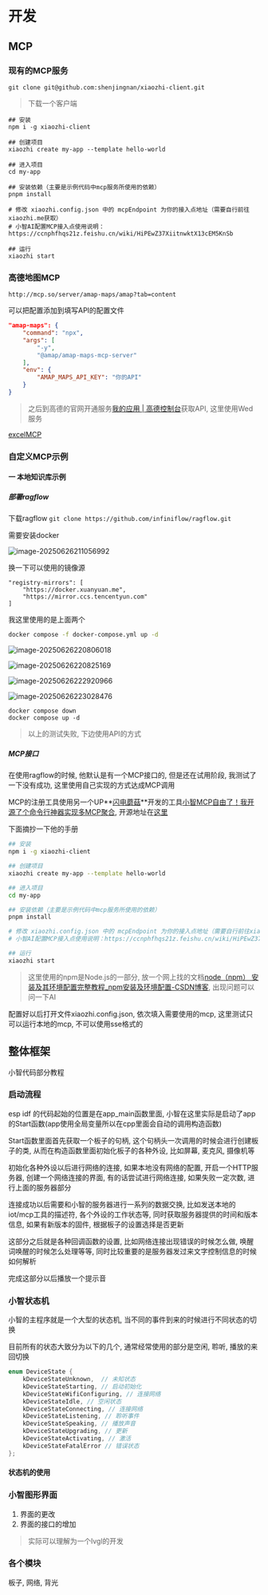# 开发

## MCP

### 现有的MCP服务

```
git clone git@github.com:shenjingnan/xiaozhi-client.git
```

> 下载一个客户端

```
## 安装
npm i -g xiaozhi-client

## 创建项目
xiaozhi create my-app --template hello-world

## 进入项目
cd my-app

## 安装依赖（主要是示例代码中mcp服务所使用的依赖）
pnpm install

# 修改 xiaozhi.config.json 中的 mcpEndpoint 为你的接入点地址（需要自行前往xiaozhi.me获取）
# 小智AI配置MCP接入点使用说明：https://ccnphfhqs21z.feishu.cn/wiki/HiPEwZ37XiitnwktX13cEM5KnSb

## 运行
xiaozhi start
```

### 高德地图MCP

```
http://mcp.so/server/amap-maps/amap?tab=content
```

可以把配置添加到填写API的配置文件

```json
"amap-maps": {
    "command": "npx",
    "args": [
        "-y",
        "@amap/amap-maps-mcp-server"
    ],
    "env": {
        "AMAP_MAPS_API_KEY": "你的API"
    }
}
```

> 之后到高德的官网开通服务[我的应用 | 高德控制台](https://console.amap.com/dev/key/app)获取API, 这里使用Wed服务

[excelMCP](https://github.com/haris-musa/excel-mcp-server)

### 自定义MCP示例

#### 一 本地知识库示例

##### 部署ragflow

下载ragflow  `git clone https://github.com/infiniflow/ragflow.git`

需要安装docker

![image-20250626211056992](https://picture-01-1316374204.cos.ap-beijing.myqcloud.com/lenovo-picture/202506262110274.png)

换一下可以使用的镜像源

```
"registry-mirrors": [
    "https://docker.xuanyuan.me",
    "https://mirror.ccs.tencentyun.com"
]
```

我这里使用的是上面两个

```bash
docker compose -f docker-compose.yml up -d
```

![image-20250626220806018](https://picture-01-1316374204.cos.ap-beijing.myqcloud.com/lenovo-picture/202506262208176.png)

![image-20250626220825169](https://picture-01-1316374204.cos.ap-beijing.myqcloud.com/lenovo-picture/202506262208379.png)

![image-20250626222920966](https://picture-01-1316374204.cos.ap-beijing.myqcloud.com/lenovo-picture/202506262229177.png)

![image-20250626223028476](https://picture-01-1316374204.cos.ap-beijing.myqcloud.com/lenovo-picture/202506262230592.png)

```
docker compose down
docker compose up -d
```

> 以上的测试失败, 下边使用API的方式

##### MCP接口

在使用ragflow的时候, 他默认是有一个MCP接口的, 但是还在试用阶段, 我测试了一下没有成功, 这里使用自己实现的方式达成MCP调用

MCP的注册工具使用另一个UP**[闪电蘑菇](https://space.bilibili.com/24615859?spm_id_from=333.788.upinfo.detail.click)**开发的工具[小智MCP自由了！我开源了个命令行神器实现多MCP聚合](https://www.bilibili.com/video/BV1hxMbzqEzU/?spm_id_from=333.1387.favlist.content.click), 开源地址在[这里](https://github.com/shenjingnan/xiaozhi-client)

下面摘抄一下他的手册

```bash
## 安装
npm i -g xiaozhi-client

## 创建项目
xiaozhi create my-app --template hello-world

## 进入项目
cd my-app

## 安装依赖（主要是示例代码中mcp服务所使用的依赖）
pnpm install

# 修改 xiaozhi.config.json 中的 mcpEndpoint 为你的接入点地址（需要自行前往xiaozhi.me获取）
# 小智AI配置MCP接入点使用说明：https://ccnphfhqs21z.feishu.cn/wiki/HiPEwZ37XiitnwktX13cEM5KnSb

## 运行
xiaozhi start
```

> 这里使用的npm是Node.js的一部分, 放一个网上找的文档[node（npm） 安装及其环境配置完整教程_npm安装及环境配置-CSDN博客](https://blog.csdn.net/qq_45824320/article/details/136601535), 出现问题可以问一下AI

配置好以后打开文件xiaozhi.config.json, 依次填入需要使用的mcp, 这里测试只可以运行本地的mcp, 不可以使用sse格式的

## 整体框架

小智代码部分教程

### 启动流程

esp idf 的代码起始的位置是在app_main函数里面, 小智在这里实际是启动了app的Start函数(app使用全局变量所以在cpp里面会自动的调用构造函数)

Start函数里面首先获取一个板子的句柄, 这个句柄头一次调用的时候会进行创建板子的类, 从而在构造函数里面初始化板子的各种外设, 比如屏幕, 麦克风, 摄像机等

初始化各种外设以后进行网络的连接, 如果本地没有网络的配置, 开启一个HTTP服务器, 创建一个网络连接的界面, 有的话尝试进行网络连接, 如果失败一定次数, 进行上面的服务器部分

连接成功以后需要和小智的服务器进行一系列的数据交换, 比如发送本地的iot/mcp工具的描述符, 各个外设的工作状态等, 同时获取服务器提供的时间和版本信息, 如果有新版本的固件, 根据板子的设置选择是否更新

这部分之后就是各种回调函数的设置, 比如网络连接出现错误的时候怎么做, 唤醒词唤醒的时候怎么处理等等, 同时比较重要的是服务器发过来文字控制信息的时候如何解析

完成这部分以后播放一个提示音

### 小智状态机

小智的主程序就是一个大型的状态机, 当不同的事件到来的时候进行不同状态的切换

目前所有的状态大致分为以下的几个, 通常经常使用的部分是空闲, 聆听, 播放的来回切换

```c
enum DeviceState {
    kDeviceStateUnknown,  // 未知状态
    kDeviceStateStarting, // 启动初始化
    kDeviceStateWifiConfiguring, // 连接网络
    kDeviceStateIdle, // 空闲状态
    kDeviceStateConnecting, // 连接网络
    kDeviceStateListening, // 聆听事件
    kDeviceStateSpeaking, // 播放声音
    kDeviceStateUpgrading, // 更新
    kDeviceStateActivating, // 激活
    kDeviceStateFatalError // 错误状态
};
```



#### 状态机的使用



### 小智图形界面

1. 界面的更改
2. 界面的接口的增加

> 实际可以理解为一个lvgl的开发



### 各个模块

板子, 网络, 背光





